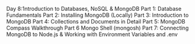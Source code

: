 Day 8:1ntroduction to Databases,
NoSQL & MongoDB
Part 1: Database Fundamentals
Part 2: Installing MongoDB (Locally)
Part 3: Introduction to MongoDB
Part 4: Collections and Documents in Detail
Part 5: MongoDB Compass Walkthrough
Part 6 Mongo Shell (mongosh)
Part 7: Connecting MongoDB to Node.js & Working with Environment Variables and .env